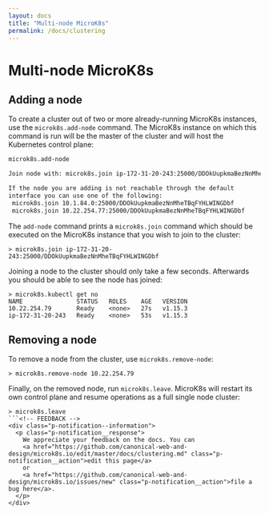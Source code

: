 ```yaml
---
layout: docs
title: "Multi-node MicroK8s"
permalink: /docs/clustering
---
```

# Multi-node MicroK8s

## Adding a node

To create a cluster out of two or more already-running MicroK8s instances,
use the `microk8s.add-node` command. The MicroK8s instance on which this
command is
run will be the master of the cluster and will host the Kubernetes
control plane:

```bash
microk8s.add-node

Join node with: microk8s.join ip-172-31-20-243:25000/DDOkUupkmaBezNnMheTBqFYHLWINGDbf

If the node you are adding is not reachable through the default
interface you can use one of the following:
 microk8s.join 10.1.84.0:25000/DDOkUupkmaBezNnMheTBqFYHLWINGDbf
 microk8s.join 10.22.254.77:25000/DDOkUupkmaBezNnMheTBqFYHLWINGDbf
```

The `add-node` command prints a `microk8s.join` command which should
be executed on the MicroK8s instance that you wish to join to the
cluster:
```
> microk8s.join ip-172-31-20-243:25000/DDOkUupkmaBezNnMheTBqFYHLWINGDbf
```

Joining a node to the cluster should only take a few seconds. Afterwards
you should be able to see the node has joined:
```
> microk8s.kubectl get no
NAME               STATUS   ROLES    AGE   VERSION
10.22.254.79       Ready    <none>   27s   v1.15.3
ip-172-31-20-243   Ready    <none>   53s   v1.15.3
```

## Removing a node

To remove a node from the cluster, use `microk8s.remove-node`:
```
> microk8s.remove-node 10.22.254.79
```

Finally, on the removed node, run `microk8s.leave`. MicroK8s will restart
its own control plane and resume operations as a full single node cluster:
```
> microk8s.leave
```<!-- FEEDBACK -->
<div class="p-notification--information">
  <p class="p-notification__response">
    We appreciate your feedback on the docs. You can
    <a href="https://github.com/canonical-web-and-design/microk8s.io/edit/master/docs/clustering.md" class="p-notification__action">edit this page</a>
    or
    <a href="https://github.com/canonical-web-and-design/microk8s.io/issues/new" class="p-notification__action">file a bug here</a>.
  </p>
</div>
